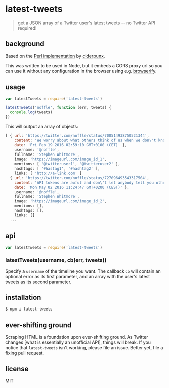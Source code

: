 # latest-tweets

> get a JSON array of a Twitter user's latest tweets -- no Twitter API required!

## background

Based on the [Perl implementation](http://perlmonks.org/?node_id=1039382) by
[ciderpunx](http://perlmonks.org/?node_id=373188).

This was written to be used in Node, but it embeds a CORS proxy url so you can
use it without any configuration in the browser using e.g.
[browserify](https://github.com/substack/node-browserify).

## usage

```js
var latestTweets = require('latest-tweets')

latestTweets('noffle', function (err, tweets) {
  console.log(tweets)
})
```

This will output an array of objects:

```js
[ { url: 'https://twitter.com/noffle/status/700514938750521344',
    content: 'We worry about what others think of us when we don\'t know what we think of ourselves.',
    date: 'Fri Feb 19 2016 02:59:10 GMT+0100 (CET)' },
    username: '@noffle',
    fullname: 'Stephen Whitmore',
    image: 'https://imageurl.com/image_id_1',
    mentions: [ '@twitteruser1', '@twitteruser2' ],
    hashtags: [ '#hastag1', '#hashtag2' ],
    links: [ 'http://a-link.com' ]
  { url: 'https://twitter.com/noffle/status/727096493543317504',
    content: 'API tokens are awful and don\'t let anybody tell you otherwise.',
    date: 'Mon May 02 2016 11:24:47 GMT+0200 (CEST)' },
    username: '@noffle',
    fullname: 'Stephen Whitmore',
    image: 'https://imageurl.com/image_id_2',
    mentions: [],
    hashtags: [],
    links: []
  ...
```

## api

```js
var latestTweets = require('latest-tweets')
```

### latestTweets(username, cb(err, tweets))

Specify a `username` of the timeline you want. The callback `cb` will contain an
optional error as its first parameter, and an array with the user's latest
tweets as its second parameter.

## installation

```sh
$ npm i latest-tweets
```

## ever-shifting ground

Scraping HTML is a foundation upon ever-shifting ground. As Twitter changes
[what is essentially an unofficial API], things will break. If you notice that
`latest-tweets` isn't working, please file an issue. Better yet, file a fixing
pull request.

## license

MIT

